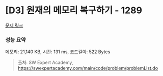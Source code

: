 # [D3] 원재의 메모리 복구하기 - 1289 

[문제 링크](https://swexpertacademy.com/main/code/problem/problemDetail.do?contestProbId=AV19AcoKI9sCFAZN) 

### 성능 요약

메모리: 21,140 KB, 시간: 131 ms, 코드길이: 522 Bytes



> 출처: SW Expert Academy, https://swexpertacademy.com/main/code/problem/problemList.do